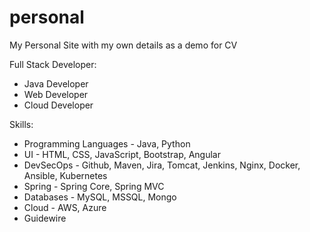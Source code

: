 # personal
My Personal Site with my own details as a demo for CV

Full Stack Developer:
 - Java Developer
 - Web Developer
 - Cloud Developer

Skills:
 - Programming Languages - Java, Python
 - UI - HTML, CSS, JavaScript, Bootstrap, Angular
 - DevSecOps - Github, Maven, Jira, Tomcat, Jenkins, Nginx, Docker, Ansible, Kubernetes
 - Spring - Spring Core, Spring MVC
 - Databases - MySQL, MSSQL, Mongo
 - Cloud - AWS, Azure
 - Guidewire